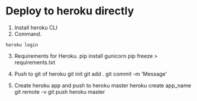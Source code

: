 # Deploy to heroku directly

1. Install heroku CLI
2. Command.
```
heroku login
```

3. Requirements for Heroku.
pip install gunicorn
pip freeze > requirements.txt

4. Push to git of heroku
git init
git add . 
git commit -m 'Message'

5. Create heroku app and push to heroku master
heroku create app_name
git remote -v
git push heroku master